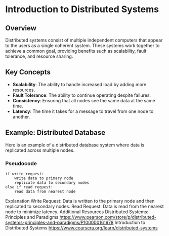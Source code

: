 # Introduction to Distributed Systems

## Overview
Distributed systems consist of multiple independent computers that appear to the users as a single coherent system. These systems work together to achieve a common goal, providing benefits such as scalability, fault tolerance, and resource sharing.

## Key Concepts
- **Scalability**: The ability to handle increased load by adding more resources.
- **Fault Tolerance**: The ability to continue operating despite failures.
- **Consistency**: Ensuring that all nodes see the same data at the same time.
- **Latency**: The time it takes for a message to travel from one node to another.

## Example: Distributed Database
Here is an example of a distributed database system where data is replicated across multiple nodes.

### Pseudocode
```pseudocode
if write request:
    write data to primary node
    replicate data to secondary nodes
else if read request:
    read data from nearest node
```

Explanation
Write Request: Data is written to the primary node and then replicated to secondary nodes.
Read Request: Data is read from the nearest node to minimize latency.
Additional Resources
Distributed Systems: Principles and Paradigms https://www.pearson.com/store/p/distributed-systems-principles-and-paradigms/P100000161978
Introduction to Distributed Systems https://www.coursera.org/learn/distributed-systems
